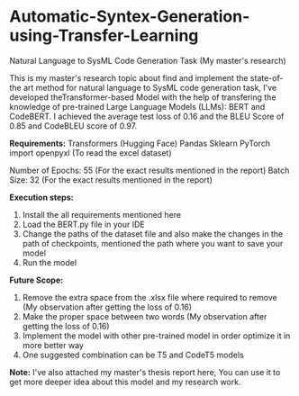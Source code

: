 # Automatic-Syntex-Generation-using-Transfer-Learning
Natural Language to SysML Code Generation Task (My master's research)


This is my master's research topic about find and implement the state-of-the art method for natural language to SysML code generation task, I've developed theTransformer-based Model with the help of transfering the knowledge of pre-trained Large Language Models (LLMs): BERT and  CodeBERT. I achieved the average test loss of 0.16 and the BLEU Score of 0.85 and CodeBLEU score of 0.97. 


**Requirements:**
Transformers (Hugging Face)
Pandas
Sklearn
PyTorch
import openpyxl (To read the excel dataset)

Number of Epochs: 55 (For the exact results mentioned in the report)
Batch Size: 32 (For the exact results mentioned in the report)


**Execution steps:**
1. Install the all requirements mentioned here
2. Load the BERT.py file in your IDE
3. Change the paths of the dataset file and also make the changes in the path of checkpoints, mentioned the path where you want to save your model
4. Run the model


**Future Scope:**
1. Remove the extra space from the .xlsx file where required to remove (My observation after getting the loss of 0.16)
2. Make the proper space between two words (My observation after getting the loss of 0.16)
3. Implement the model with other pre-trained model in order optimize it in more better way
4. One suggested combination can be T5 and CodeT5 models


**Note:**
I've also attached my master's thesis report here, You can use it to get more deeper idea about this model and my research work.
